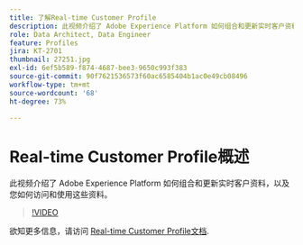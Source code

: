 ```yaml
---
title: 了解Real-time Customer Profile
description: 此视频介绍了 Adobe Experience Platform 如何组合和更新实时客户资料，以及您如何访问和使用这些资料。
role: Data Architect, Data Engineer
feature: Profiles
jira: KT-2701
thumbnail: 27251.jpg
exl-id: 6ef5b589-f874-4687-bee3-9650c993f383
source-git-commit: 90f7621536573f60ac6585404b1ac0e49cb08496
workflow-type: tm+mt
source-wordcount: '68'
ht-degree: 73%

---
```


# Real-time Customer Profile概述

此视频介绍了 Adobe Experience Platform 如何组合和更新实时客户资料，以及您如何访问和使用这些资料。

>[!VIDEO](https://video.tv.adobe.com/v/27251?quality=12&learn=on)

欲知更多信息，请访问 [Real-time Customer Profile文档](https://experienceleague.adobe.com/docs/experience-platform/profile/home.html?lang=zh-Hans).
